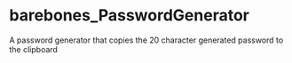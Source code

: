 # barebones_PasswordGenerator
A password generator that copies the 20 character generated password to the clipboard

